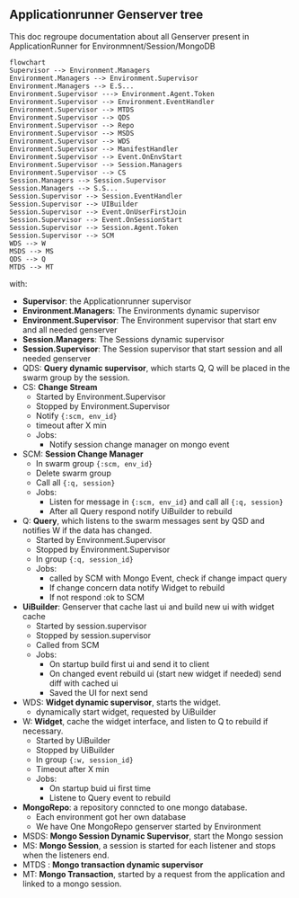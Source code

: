 ## Applicationrunner Genserver tree

This doc regroupe documentation about all Genserver present in ApplicationRunner for Environmnent/Session/MongoDB

```mermaid
flowchart
Supervisor --> Environment.Managers
Environment.Managers --> Environment.Supervisor
Environment.Managers --> E.S...
Environment.Supervisor ---> Environment.Agent.Token
Environment.Supervisor --> Environment.EventHandler
Environment.Supervisor --> MTDS
Environment.Supervisor --> QDS
Environment.Supervisor --> Repo
Environment.Supervisor --> MSDS
Environment.Supervisor --> WDS
Environment.Supervisor --> ManifestHandler
Environment.Supervisor --> Event.OnEnvStart
Environment.Supervisor --> Session.Managers
Environment.Supervisor --> CS
Session.Managers --> Session.Supervisor
Session.Managers --> S.S...
Session.Supervisor --> Session.EventHandler
Session.Supervisor --> UIBuilder
Session.Supervisor --> Event.OnUserFirstJoin
Session.Supervisor --> Event.OnSessionStart
Session.Supervisor --> Session.Agent.Token
Session.Supervisor --> SCM
WDS --> W
MSDS --> MS
QDS --> Q
MTDS --> MT

```

with:

- **Supervisor**: the Applicationrunner supervisor
- **Environment.Managers**: The Environments dynamic supervisor
- **Environment.Supervisor**: The Environment supervisor that start env and all needed genserver
- **Session.Managers**: The Sessions dynamic supervisor
- **Session.Supervisor**: The Session supervisor that start session and all needed genserver
- QDS: **Query dynamic supervisor**, which starts Q, Q will be placed in the swarm group by the session.
- CS: **Change Stream**  
    - Started by Environment.Supervisor
    - Stopped by Environment.Supervisor
    - Notify `{:scm, env_id}`
    - timeout after X min
    - Jobs: 
        - Notify session change manager on mongo event
- SCM: **Session Change Manager**
    - In swarm group `{:scm, env_id}` 
    - Delete swarm group
    - Call all `{:q, session}`
    - Jobs:
        - Listen for message in `{:scm, env_id}` and call all `{:q, session}`
        - After all Query respond notify UiBuilder to rebuild 
- Q: **Query**, which listens to the swarm messages sent by QSD and notifies W if the data has changed.
    - Started by Environment.Supervisor
    - Stopped by Environment.Supervisor
    - In group `{:q, session_id}`
    - Jobs: 
        - called by SCM with Mongo Event, check if change impact query
        - If change concern data notify Widget to rebuild
        - If not respond :ok to SCM
- **UiBuilder**: Genserver that cache last ui and build new ui with widget cache
    - Started by session.supervisor
    - Stopped by session.supervisor
    - Called from SCM
    - Jobs: 
        - On startup build first ui and send it to client
        - On changed event rebuild ui (start new widget if needed) send diff with cached ui
        - Saved the UI for next send
- WDS: **Widget dynamic supervisor**, starts the widget.
    - dynamically start widget, requested by UiBuilder
- W: **Widget**, cache the widget interface, and listen to Q to rebuild if necessary.
    - Started by UiBuilder
    - Stopped by UiBuilder
    - In group `{:w, session_id}`
    - Timeout after X min
    - Jobs:
        - On startup buid ui first time
        - Listene to Query event to rebuild
- **MongoRepo**: a repository conncted to one mongo database.
    - Each environment got her own database
    - We have One MongoRepo genserver started by Environment
- MSDS: **Mongo Session Dynamic Supervisor**, start the Mongo session
- MS: **Mongo Session**, a session is started for each listener and stops when the listeners end.
- MTDS : **Mongo transaction dynamic supervisor**
- MT: **Mongo Transaction**, started by a request from the application and linked to a mongo session. 